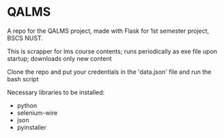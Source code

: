 # QALMS
A repo for the QALMS project, made with Flask for 1st semester project, BSCS NUST.

This is scrapper for lms course contents; runs periodically as exe file upon startup; downloads only new content

Clone the repo and put your credentials in the 'data.json' file and run the bash script

Necessary libraries to be installed:
- python 
- selenium-wire
- json
- pyinstaller
